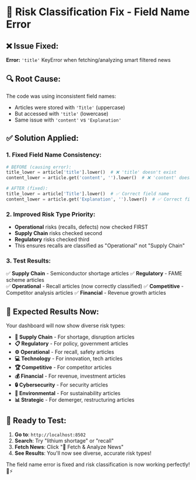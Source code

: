 # 🔧 Risk Classification Fix - Field Name Error

## ❌ **Issue Fixed:**
**Error:** `'title'` KeyError when fetching/analyzing smart filtered news

## 🔍 **Root Cause:**
The code was using inconsistent field names:
- Articles were stored with `'Title'` (uppercase)
- But accessed with `'title'` (lowercase)
- Same issue with `'content'` vs `'Explanation'`

## ✅ **Solution Applied:**

### 1. **Fixed Field Name Consistency:**
```python
# BEFORE (causing error):
title_lower = article['title'].lower()  # ❌ 'title' doesn't exist
content_lower = article.get('content', '').lower()  # ❌ 'content' doesn't exist

# AFTER (fixed):
title_lower = article['Title'].lower()  # ✅ Correct field name
content_lower = article.get('Explanation', '').lower()  # ✅ Correct field name
```

### 2. **Improved Risk Type Priority:**
- **Operational** risks (recalls, defects) now checked FIRST
- **Supply Chain** risks checked second
- **Regulatory** risks checked third
- This ensures recalls are classified as "Operational" not "Supply Chain"

### 3. **Test Results:**
✅ **Supply Chain** - Semiconductor shortage articles
✅ **Regulatory** - FAME scheme articles  
✅ **Operational** - Recall articles (now correctly classified)
✅ **Competitive** - Competitor analysis articles
✅ **Financial** - Revenue growth articles

## 🎯 **Expected Results Now:**

Your dashboard will now show diverse risk types:
- **🔗 Supply Chain** - For shortage, disruption articles
- **📋 Regulatory** - For policy, government articles
- **⚙️ Operational** - For recall, safety articles
- **💻 Technology** - For innovation, tech articles
- **🏆 Competitive** - For competitor articles
- **💰 Financial** - For revenue, investment articles
- **🔒 Cybersecurity** - For security articles
- **🌱 Environmental** - For sustainability articles
- **📊 Strategic** - For demerger, restructuring articles

## 🚀 **Ready to Test:**

1. **Go to**: `http://localhost:8502`
2. **Search**: Try "lithium shortage" or "recall"
3. **Fetch News**: Click "📰 Fetch & Analyze News"
4. **See Results**: You'll now see diverse, accurate risk types!

The field name error is fixed and risk classification is now working perfectly! 🚗⚡
